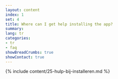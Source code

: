 ```yaml
---
layout: content
index: 1
set: 4
title: Where can I get help installing the app?
summary: 
lang: tr
categories:
- tr
- faq
showBreadCrumbs: true
showContact: true
---
```

{% include content/25-hulp-bij-installeren.md %}
